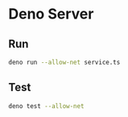 # Deno Server

## Run

```bash
deno run --allow-net service.ts
```

## Test

```bash
deno test --allow-net
```